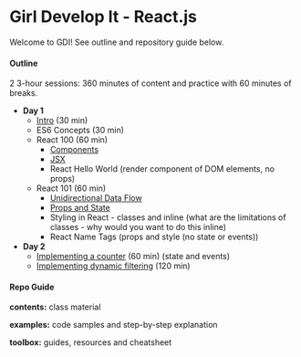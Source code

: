 # Girl Develop It - React.js

Welcome to GDI! See outline and repository guide below.

#### Outline

2 3-hour sessions: 360 minutes of content and practice with 60 minutes of breaks.

* **Day 1**
  * [Intro](contents/intro.md) (30 min)
  * ES6 Concepts (30 min)
  * React 100 (60 min)
    * [Components](contents/concepts/components.md)
    * [JSX](contents/concepts/jsx.md)
    * React Hello World (render component of DOM elements, no props)
  * React 101 (60 min)    
    * [Unidirectional Data Flow](contents/concepts/unidirectional-data-flow.md)
    * [Props and State](contents/concepts/props-and-state.md)
    * Styling in React - classes and inline (what are the limitations of classes - why would you want to do this inline)
    * React Name Tags (props and style (no state or events))
* **Day 2**
  * [Implementing a counter](examples/counter.md) (60 min) (state and events)
  * [Implementing dynamic filtering](examples/dynamic-filtering.md) (120 min)

#### Repo Guide

**contents:** class material

**examples:** code samples and step-by-step explanation

**toolbox:** guides, resources and cheatsheet
